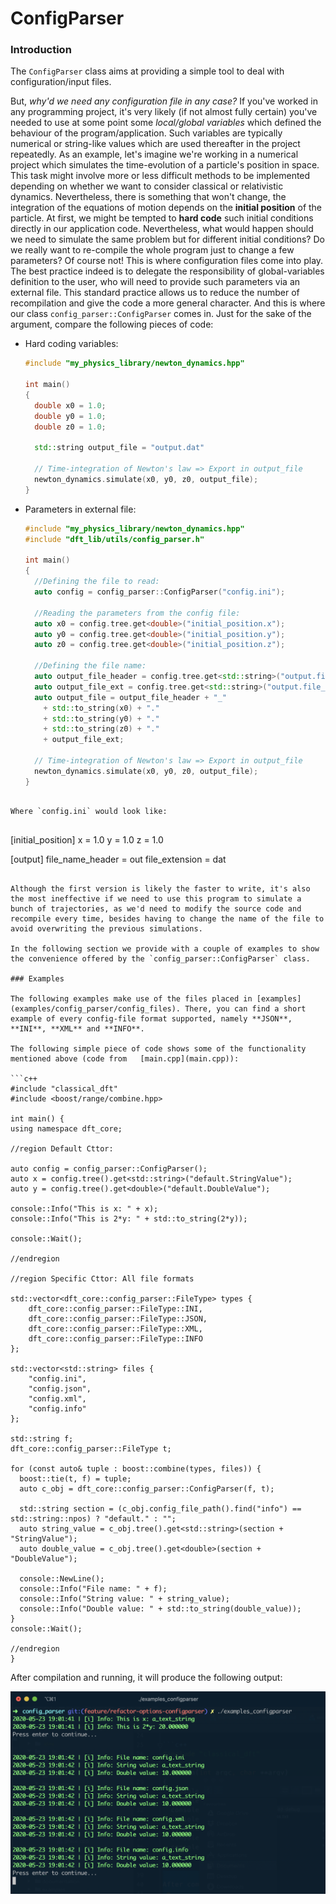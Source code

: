 # ConfigParser

### Introduction

The `ConfigParser` class aims at providing a simple tool to deal with configuration/input files. 

But, *why'd we need any configuration file in any case?* If you've worked in any programming project, it's very likely (if not almost fully certain) you've needed to use at some point some *local/global variables* which defined the behaviour of the program/application. Such variables are typically numerical or string-like values which are used thereafter in the project repeatedly. As an example, let's imagine we're working in a numerical project which simulates the time-evolution of a particle's position in space. This task might involve more or less difficult methods to be implemented depending on whether we want to consider classical or relativistic dynamics. Nevertheless, there is something that won't change, the integration of the equations of motion depends on the **initial position** of the particle. At first, we might be tempted to **hard code** such initial conditions directly in our application code. Nevertheless, what would happen should we need to simulate the same problem but for different initial conditions? Do we really want to re-compile the whole program just to change a few parameters? Of course not! This is where configuration files come into play. The best practice indeed is to delegate the responsibility of global-variables definition to the user, who will need to provide such parameters via an external file. This standard practice allows us to reduce the number of recompilation and give the code a more general character. And this is where our class `config_parser::ConfigParser` comes in. Just for the sake of the argument, compare the following pieces of code:

* Hard coding variables:

  ```c++
  #include "my_physics_library/newton_dynamics.hpp"
  
  int main()
  {
    double x0 = 1.0;
    double y0 = 1.0;
    double z0 = 1.0;
    
    std::string output_file = "output.dat"
      
    // Time-integration of Newton's law => Export in output_file
    newton_dynamics.simulate(x0, y0, z0, output_file);
  }
  ```

* Parameters in external file:

  ```c++
  #include "my_physics_library/newton_dynamics.hpp"
  #include "dft_lib/utils/config_parser.h"
  
  int main()
  {
    //Defining the file to read:
    auto config = config_parser::ConfigParser("config.ini");
    
    //Reading the parameters from the config file:
    auto x0 = config.tree.get<double>("initial_position.x");
    auto y0 = config.tree.get<double>("initial_position.y");
    auto z0 = config.tree.get<double>("initial_position.z");
  
    //Defining the file name:
    auto output_file_header = config.tree.get<std::string>("output.file_name_header");
    auto output_file_ext = config.tree.get<std::string>("output.file_extension");
    auto output_file = output_file_header + "_" 
      + std::to_string(x0) + "." 
      + std::to_string(y0) + "." 
      + std::to_string(z0) + "." 
      + output_file_ext;
      
    // Time-integration of Newton's law => Export in output_file
    newton_dynamics.simulate(x0, y0, z0, output_file);
  }
```
  
Where `config.ini` would look like:
  
  ```
  [initial_position]
  x = 1.0
  y = 1.0
  z = 1.0
  
  [output]
  file_name_header = out
  file_extension = dat
  ```

Although the first version is likely the faster to write, it's also the most ineffective if we need to use this program to simulate a bunch of trajectories, as we'd need to modify the source code and recompile every time, besides having to change the name of the file to avoid overwriting the previous simulations. 

In the following section we provide with a couple of examples to show the convenience offered by the `config_parser::ConfigParser` class.

### Examples

The following examples make use of the files placed in [examples](examples/config_parser/config_files). There, you can find a short example of every config-file format supported, namely **JSON**, **INI**, **XML** and **INFO**. 

The following simple piece of code shows some of the functionality mentioned above (code from   [main.cpp](main.cpp)):  

```c++
#include "classical_dft"
#include <boost/range/combine.hpp>

int main() {
  using namespace dft_core;

  //region Default Cttor:

  auto config = config_parser::ConfigParser();
  auto x = config.tree().get<std::string>("default.StringValue");
  auto y = config.tree().get<double>("default.DoubleValue");

  console::Info("This is x: " + x);
  console::Info("This is 2*y: " + std::to_string(2*y));

  console::Wait();

  //endregion

  //region Specific Cttor: All file formats

  std::vector<dft_core::config_parser::FileType> types {
      dft_core::config_parser::FileType::INI,
      dft_core::config_parser::FileType::JSON,
      dft_core::config_parser::FileType::XML,
      dft_core::config_parser::FileType::INFO
  };

  std::vector<std::string> files {
      "config.ini",
      "config.json",
      "config.xml",
      "config.info"
  };

  std::string f;
  dft_core::config_parser::FileType t;

  for (const auto& tuple : boost::combine(types, files)) {
    boost::tie(t, f) = tuple;
    auto c_obj = dft_core::config_parser::ConfigParser(f, t);

    std::string section = (c_obj.config_file_path().find("info") == std::string::npos) ? "default." : "";
    auto string_value = c_obj.tree().get<std::string>(section + "StringValue");
    auto double_value = c_obj.tree().get<double>(section + "DoubleValue");

    console::NewLine();
    console::Info("File name: " + f);
    console::Info("String value: " + string_value);
    console::Info("Double value: " + std::to_string(double_value));
  }
  console::Wait();

  //endregion
}
```

After compilation and running, it will produce the following output:

![console-output](figures/console-output.png)